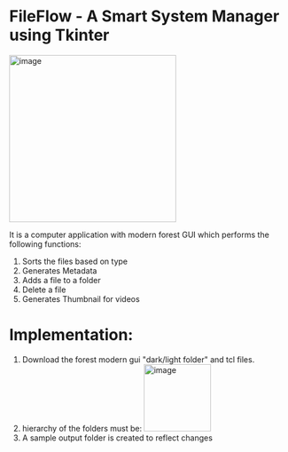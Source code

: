# FileFlow - A Smart System Manager using Tkinter
<img width="301" alt="image" src="https://github.com/syedaumme/FileFlow--Smart-file-manager/assets/75966861/f85ae051-7687-4a03-b428-3b57eddd3d1b">


It is a computer application with modern forest GUI which performs the following functions:
1. Sorts the files based on type
2. Generates Metadata
3. Adds a file to a folder
4. Delete a file
5. Generates Thumbnail for videos

# Implementation:
1. Download the forest modern gui "dark/light folder" and tcl files.
2. hierarchy of the folders must be:
   <img width="121" alt="image" src="https://github.com/syedaumme/FileFlow--Smart-file-manager/assets/75966861/b6008613-f377-486b-8993-0f41c7c7abfb">
3. A sample output folder is created to reflect changes

   
